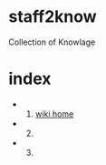 # staff2know
Collection of Knowlage
# index

- 1. [wiki home](https://github.com/lbundg/staff2know/wiki)
- 2.
- 3.
